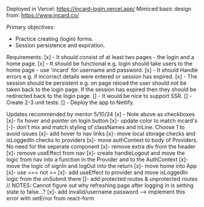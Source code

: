 Deployed in Vercel: https://incard-login.vercel.app/
Mimiced basic design from: https://www.incard.co/

Primary objectives:

- Practice creating (login) forms.
- Session persistence and expiration.

Requirements:
[x] - It should consist of at least two pages - the login and a home page.
[x] - It should be functional e.g. login should take users to the home page - use 'incard' for username and password.
[x] - It should Handle errors e.g. if incorrect details were entered or session has expired.
[x] - The session should be persistent e.g. on page reload the user should not be taken back to the login page. If the session has expired then they should be redirected back to the login page.
[] - It would be nice to support SSR.
[] - Create 2-3 unit tests.
[] - Deploy the app to Netlify.

Updates recommended by mentor 5/10/24
[x] - Note above as checkboxes
[x]- fix hover and pointer on login button
[x]- update color to match incard's
[-]- don't mix and match styling of classNames and inLine. Choose 1 to avoid issues
[x]- add hover to nav links
[x]- move local storage checks and isLoggedIn checks to providers
[x]- move authContext to body of Providers. No need for the seperate component
[x]- remove extra div from the header
[x]- remove useEffect from nav
[x]- create handleLogout and move the logic from nav into a function in the Provider and to the AuthContext
[x]- move the logic of signIn and logOut into the return
[x]- move home into App
[x]- use === not ==
[x]- add useEffect to provider and move isLoggedIn logic from the onSubmit there
[]- add protected routes & unprotected routes
// NOTES: Cannot figure out why refreshing page after logging in is setting state to false...?
[x]- add invalid/username password --> implement this error with setError from react-form
